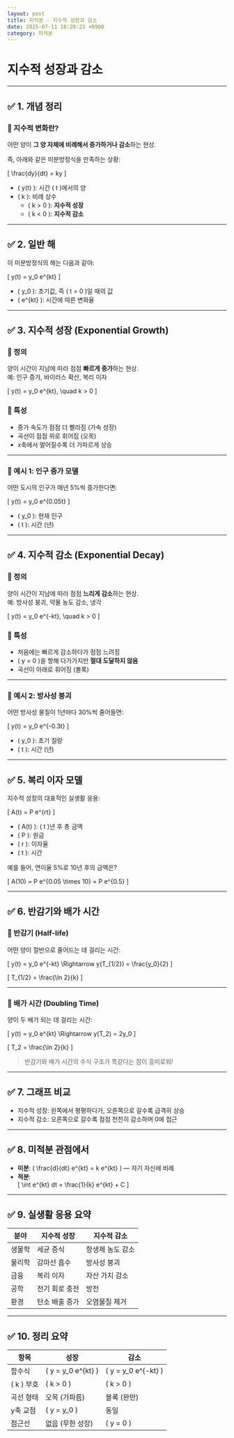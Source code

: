 ```yaml
---
layout: post
title: 미적분 - 지수적 성장과 감소
date: 2025-07-11 18:20:23 +0900
category: 미적분
---
```

# 지수적 성장과 감소

---

## ✅ 1. 개념 정리

### 📌 지수적 변화란?

어떤 양이 **그 양 자체에 비례해서 증가하거나 감소**하는 현상.

즉, 아래와 같은 미분방정식을 만족하는 상황:

\[
\frac{dy}{dt} = ky
\]

- \( y(t) \): 시간 \( t \)에서의 양
- \( k \): 비례 상수  
  - \( k > 0 \): **지수적 성장**
  - \( k < 0 \): **지수적 감소**

---

## ✅ 2. 일반 해

이 미분방정식의 해는 다음과 같아:

\[
y(t) = y_0 e^{kt}
\]

- \( y_0 \): 초기값, 즉 \( t = 0 \)일 때의 값
- \( e^{kt} \): 시간에 따른 변화율

---

## ✅ 3. 지수적 성장 (Exponential Growth)

### 📌 정의

양이 시간이 지남에 따라 점점 **빠르게 증가**하는 현상.  
예: 인구 증가, 바이러스 확산, 복리 이자

\[
y(t) = y_0 e^{kt}, \quad k > 0
\]

### 📌 특성

- 증가 속도가 점점 더 빨라짐 (가속 성장)
- 곡선이 점점 위로 휘어짐 (오목)
- x축에서 멀어질수록 더 가파르게 상승

---

### 📌 예시 1: 인구 증가 모델

어떤 도시의 인구가 매년 5%씩 증가한다면:

\[
y(t) = y_0 e^{0.05t}
\]

- \( y_0 \): 현재 인구
- \( t \): 시간 (년)

---

## ✅ 4. 지수적 감소 (Exponential Decay)

### 📌 정의

양이 시간이 지남에 따라 점점 **느리게 감소**하는 현상.  
예: 방사성 붕괴, 약물 농도 감소, 냉각

\[
y(t) = y_0 e^{-kt}, \quad k > 0
\]

### 📌 특성

- 처음에는 빠르게 감소하다가 점점 느려짐
- \( y = 0 \)을 향해 다가가지만 **절대 도달하지 않음**
- 곡선이 아래로 휘어짐 (볼록)

---

### 📌 예시 2: 방사성 붕괴

어떤 방사성 물질이 1년마다 30%씩 줄어들면:

\[
y(t) = y_0 e^{-0.3t}
\]

- \( y_0 \): 초기 질량
- \( t \): 시간 (년)

---

## ✅ 5. 복리 이자 모델

지수적 성장의 대표적인 실생활 응용:

\[
A(t) = P e^{rt}
\]

- \( A(t) \): \( t \)년 후 총 금액
- \( P \): 원금
- \( r \): 이자율
- \( t \): 시간

예를 들어, 연이율 5%로 10년 후의 금액은?

\[
A(10) = P e^{0.05 \times 10} = P e^{0.5}
\]

---

## ✅ 6. 반감기와 배가 시간

### 📌 반감기 (Half-life)

어떤 양이 절반으로 줄어드는 데 걸리는 시간:

\[
y(t) = y_0 e^{-kt} \Rightarrow y(T_{1/2}) = \frac{y_0}{2}
\]

\[
T_{1/2} = \frac{\ln 2}{k}
\]

---

### 📌 배가 시간 (Doubling Time)

양이 두 배가 되는 데 걸리는 시간:

\[
y(t) = y_0 e^{kt} \Rightarrow y(T_2) = 2y_0
\]

\[
T_2 = \frac{\ln 2}{k}
\]

> 반감기와 배가 시간의 수식 구조가 똑같다는 점이 흥미로워!

---

## ✅ 7. 그래프 비교

- 지수적 성장: 왼쪽에서 평평하다가, 오른쪽으로 갈수록 급격히 상승
- 지수적 감소: 오른쪽으로 갈수록 점점 천천히 감소하며 0에 접근

---

## ✅ 8. 미적분 관점에서

- **미분**: \( \frac{d}{dt} e^{kt} = k e^{kt} \) — 자기 자신에 비례  
- **적분**:  
  \[
  \int e^{kt} dt = \frac{1}{k} e^{kt} + C
  \]

---

## ✅ 9. 실생활 응용 요약

| 분야 | 지수적 성장 | 지수적 감소 |
|------|--------------|--------------|
| 생물학 | 세균 증식 | 항생제 농도 감소 |
| 물리학 | 감마선 흡수 | 방사성 붕괴 |
| 금융 | 복리 이자 | 자산 가치 감소 |
| 공학 | 전기 회로 충전 | 방전 |
| 환경 | 탄소 배출 증가 | 오염물질 제거 |

---

## ✅ 10. 정리 요약

| 항목 | 성장 | 감소 |
|------|------|------|
| 함수식 | \( y = y_0 e^{kt} \) | \( y = y_0 e^{-kt} \) |
| \( k \) 부호 | \( k > 0 \) | \( k > 0 \) |
| 곡선 형태 | 오목 (가파름) | 볼록 (완만) |
| y축 교점 | \( y = y_0 \) | 동일 |
| 점근선 | 없음 (무한 성장) | \( y = 0 \) |